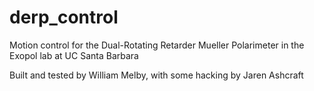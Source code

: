 # derp_control
Motion control for the Dual-Rotating Retarder Mueller Polarimeter in the Exopol lab at UC Santa Barbara

Built and tested by William Melby, with some hacking by Jaren Ashcraft
